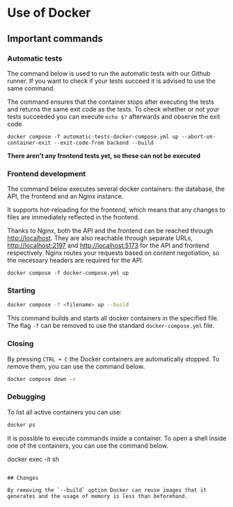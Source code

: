 # Use of Docker

## Important commands

### Automatic tests

The command below is used to run the automatic tests with our Github runner.
If you want to check if your tests succeed it is advised to use the same command.

The command ensures that the container stops after executing the tests and returns the same exit code as the tests.
To check whether or not your tests succeeded you can execute `echo $?` afterwards and observe the exit code.

```
docker compose -f automatic-tests-docker-compose.yml up --abort-on-container-exit --exit-code-from backend --build
```

**There aren't any frontend tests yet, so these can not be executed**


### Frontend development


The command below executes several docker containers: the database, the API, the frontend and an Nginx instance.

It supports hot-reloading for the frontend, which means that any changes to files are immediately reflected in the frontend.

Thanks to Nginx, both the API and the frontend can be reached through [http://localhost](http://localhost). 
They are also reachable through separate URLs, [http://localhost:2197](http://localhost:2197) and [http://localhost:5173](http://localhost:5173) for the API and frontend respectively.
Nginx routes your requests based on content negotiation, so the necessary headers are required for the API.

```
docker compose -f docker-compose.yml up
```

### Starting

```sh
docker compose -f <filename> up --build
```

This command builds and starts all docker containers in the specified file.
The flag `-f` can be removed to use the standard `docker-compose.yml` file.

### Closing

By pressing `CTRL + C` the Docker containers are automatically stopped.
To remove them, you can use the command below.

```sh
docker compose down -v
```

### Debugging

To list all active containers you can use:

```sh
docker ps
```

It is possible to execute commands inside a container.
To open a shell inside one of the containers, you can use the command below.


docker exec -it <containername> sh
```

## Changes

By removing the `--build` option Docker can reuse images that it generates and the usage of memory is less than beforehand.
